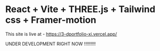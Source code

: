 # React + Vite + THREE.js + Tailwind css + Framer-motion

This site is live at - https://3-dportfolio-xi.vercel.app/

UNDER DEVELOPMENT RIGHT NOW !!!!!!!!!
